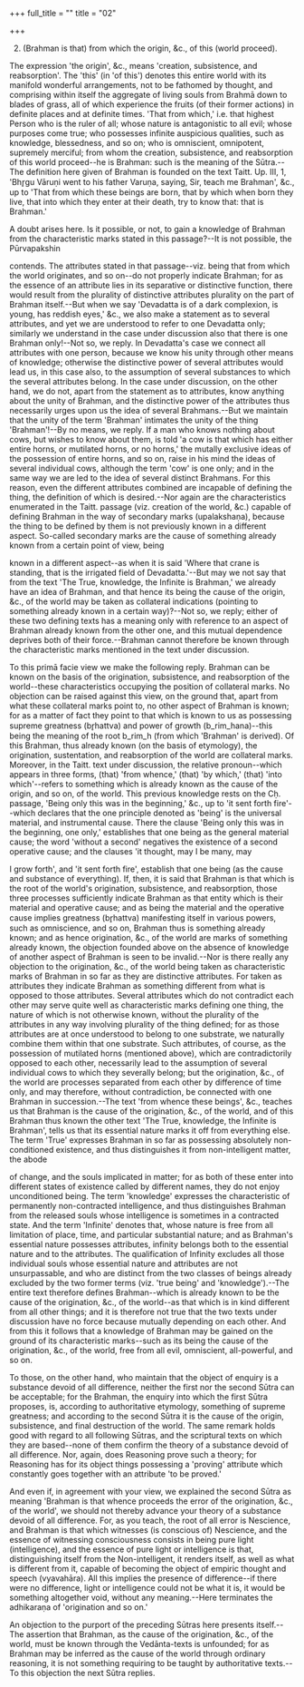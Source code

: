 +++
full_title = ""
title = "02"

+++


2. (Brahman is that) from which the origin, &c., of this (world proceed).

The expression 'the origin', &c., means 'creation, subsistence, and reabsorption'. The 'this' (in 'of this') denotes this entire world with its manifold wonderful arrangements, not to be fathomed by thought, and comprising within itself the aggregate of living souls from Brahmā down to blades of grass, all of which experience the fruits (of their former actions) in definite places and at definite times. 'That from which,' i.e. that highest Person who is the ruler of all; whose nature is antagonistic to all evil; whose purposes come true; who possesses infinite auspicious qualities, such as knowledge, blessedness, and so on; who is omniscient, omnipotent, supremely merciful; from whom the creation, subsistence, and reabsorption of this world proceed--he is Brahman: such is the meaning of the Sūtra.--The definition here given of Brahman is founded on the text Taitt. Up. III, 1, 'Bhr̥gu Vāruṇi went to his father Varuṇa, saying, Sir, teach me Brahman', &c., up to 'That from which these beings are born, that by which when born they live, that into which they enter at their death, try to know that: that is Brahman.'

A doubt arises here. Is it possible, or not, to gain a knowledge of Brahman from the characteristic marks stated in this passage?--It is not possible, the Pūrvapakshin

contends. The attributes stated in that passage--viz. being that from which the world originates, and so on--do not properly indicate Brahman; for as the essence of an attribute lies in its separative or distinctive function, there would result from the plurality of distinctive attributes plurality on the part of Brahman itself.--But when we say 'Devadatta is of a dark complexion, is young, has reddish eyes,' &c., we also make a statement as to several attributes, and yet we are understood to refer to one Devadatta only; similarly we understand in the case under discussion also that there is one Brahman only!--Not so, we reply. In Devadatta's case we connect all attributes with one person, because we know his unity through other means of knowledge; otherwise the distinctive power of several attributes would lead us, in this case also, to the assumption of several substances to which the several attributes belong. In the case under discussion, on the other hand, we do not, apart from the statement as to attributes, know anything about the unity of Brahman, and the distinctive power of the attributes thus necessarily urges upon us the idea of several Brahmans.--But we maintain that the unity of the term 'Brahman' intimates the unity of the thing 'Brahman'!--By no means, we reply. If a man who knows nothing about cows, but wishes to know about them, is told 'a cow is that which has either entire horns, or mutilated horns, or no horns,' the mutally exclusive ideas of the possession of entire horns, and so on, raise in his mind the ideas of several individual cows, although the term 'cow' is one only; and in the same way we are led to the idea of several distinct Brahmans. For this reason, even the different attributes combined are incapable of defining the thing, the definition of which is desired.--Nor again are the characteristics enumerated in the Taitt. passage (viz. creation of the world, &c.) capable of defining Brahman in the way of secondary marks (upalakshaṇa), because the thing to be defined by them is not previously known in a different aspect. So-called secondary marks are the cause of something already known from a certain point of view, being

known in a different aspect--as when it is said 'Where that crane is standing, that is the irrigated field of Devadatta.'--But may we not say that from the text 'The True, knowledge, the Infinite is Brahman,' we already have an idea of Brahman, and that hence its being the cause of the origin, &c., of the world may be taken as collateral indications (pointing to something already known in a certain way)?--Not so, we reply; either of these two defining texts has a meaning only with reference to an aspect of Brahman already known from the other one, and this mutual dependence deprives both of their force.--Brahman cannot therefore be known through the characteristic marks mentioned in the text under discussion.

To this primā facie view we make the following reply. Brahman can be known on the basis of the origination, subsistence, and reabsorption of the world--these characteristics occupying the position of collateral marks. No objection can be raised against this view, on the ground that, apart from what these collateral marks point to, no other aspect of Brahman is known; for as a matter of fact they point to that which is known to us as possessing supreme greatness (br̥hattva) and power of growth (b_rim_hana)--this being the meaning of the root b_rim_h (from which 'Brahman' is derived). Of this Brahman, thus already known (on the basis of etymology), the origination, sustentation, and reabsorption of the world are collateral marks. Moreover, in the Taitt. text under discussion, the relative pronoun--which appears in three forms, (that) 'from whence,' (that) 'by which,' (that) 'into which'--refers to something which is already known as the cause of the origin, and so on, of the world. This previous knowledge rests on the Cḥ. passage, 'Being only this was in the beginning,' &c., up to 'it sent forth fire'--which declares that the one principle denoted as 'being' is the universal material, and instrumental cause. There the clause 'Being only this was in the beginning, one only,' establishes that one being as the general material cause; the word 'without a second' negatives the existence of a second operative cause; and the clauses 'it thought, may I be many, may

 I grow forth', and 'it sent forth fire', establish that one being (as the cause and substance of everything). If, then, it is said that Brahman is that which is the root of the world's origination, subsistence, and reabsorption, those three processes sufficiently indicate Brahman as that entity which is their material and operative cause; and as being the material and the operative cause implies greatness (br̥hattva) manifesting itself in various powers, such as omniscience, and so on, Brahman thus is something already known; and as hence origination, &c., of the world are marks of something already known, the objection founded above on the absence of knowledge of another aspect of Brahman is seen to be invalid.--Nor is there really any objection to the origination, &c., of the world being taken as characteristic marks of Brahman in so far as they are distinctive attributes. For taken as attributes they indicate Brahman as something different from what is opposed to those attributes. Several attributes which do not contradict each other may serve quite well as characteristic marks defining one thing, the nature of which is not otherwise known, without the plurality of the attributes in any way involving plurality of the thing defined; for as those attributes are at once understood to belong to one substrate, we naturally combine them within that one substrate. Such attributes, of course, as the possession of mutilated horns (mentioned above), which are contradictorily opposed to each other, necessarily lead to the assumption of several individual cows to which they severally belong; but the origination, &c., of the world are processes separated from each other by difference of time only, and may therefore, without contradiction, be connected with one Brahman in succession.--The text 'from whence these beings', &c., teaches us that Brahman is the cause of the origination, &c., of the world, and of this Brahman thus known the other text 'The True, knowledge, the Infinite is Brahman', tells us that its essential nature marks it off from everything else. The term 'True' expresses Brahman in so far as possessing absolutely non-conditioned existence, and thus distinguishes it from non-intelligent matter, the abode

of change, and the souls implicated in matter; for as both of these enter into different states of existence called by different names, they do not enjoy unconditioned being. The term 'knowledge' expresses the characteristic of permanently non-contracted intelligence, and thus distinguishes Brahman from the released souls whose intelligence is sometimes in a contracted state. And the term 'Infinite' denotes that, whose nature is free from all limitation of place, time, and particular substantial nature; and as Brahman's essential nature possesses attributes, infinity belongs both to the essential nature and to the attributes. The qualification of Infinity excludes all those individual souls whose essential nature and attributes are not unsurpassable, and who are distinct from the two classes of beings already excluded by the two former terms (viz. 'true being' and 'knowledge').--The entire text therefore defines Brahman--which is already known to be the cause of the origination, &c., of the world--as that which is in kind different from all other things; and it is therefore not true that the two texts under discussion have no force because mutually depending on each other. And from this it follows that a knowledge of Brahman may be gained on the ground of its characteristic marks--such as its being the cause of the origination, &c., of the world, free from all evil, omniscient, all-powerful, and so on.

To those, on the other hand, who maintain that the object of enquiry is a substance devoid of all difference, neither the first nor the second Sūtra can be acceptable; for the Brahman, the enquiry into which the first Sūtra proposes, is, according to authoritative etymology, something of supreme greatness; and according to the second Sūtra it is the cause of the origin, subsistence, and final destruction of the world. The same remark holds good with regard to all following Sūtras, and the scriptural texts on which they are based--none of them confirm the theory of a substance devoid of all difference. Nor, again, does Reasoning prove such a theory; for Reasoning has for its object things possessing a 'proving' attribute which constantly goes together with an attribute 'to be proved.'

 And even if, in agreement with your view, we explained the second Sūtra as meaning 'Brahman is that whence proceeds the error of the origination, &c., of the world', we should not thereby advance your theory of a substance devoid of all difference. For, as you teach, the root of all error is Nescience, and Brahman is that which witnesses (is conscious of) Nescience, and the essence of witnessing consciousness consists in being pure light (intelligence), and the essence of pure light or intelligence is that, distinguishing itself from the Non-intelligent, it renders itself, as well as what is different from it, capable of becoming the object of empiric thought and speech (vyavahāra). All this implies the presence of difference--if there were no difference, light or intelligence could not be what it is, it would be something altogether void, without any meaning.--Here terminates the adhikaraṇa of 'origination and so on.'

An objection to the purport of the preceding Sūtras here presents itself.--The assertion that Brahman, as the cause of the origination, &c., of the world, must be known through the Vedānta-texts is unfounded; for as Brahman may be inferred as the cause of the world through ordinary reasoning, it is not something requiring to be taught by authoritative texts.--To this objection the next Sūtra replies.

